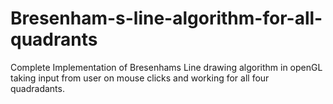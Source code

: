 # Bresenham-s-line-algorithm-for-all-quadrants
Complete Implementation of Bresenhams Line drawing algorithm in openGL 
taking input from user on mouse clicks and working for all four quadradants.
